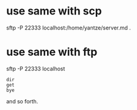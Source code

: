 # use same with scp
sftp -P 22333 localhost:/home/yantze/server.md .

# use same with ftp
sftp -P 22333 localhost
```
dir
get
bye
```
and so forth.
